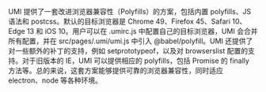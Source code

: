 UMI 提供了一套改进浏览器兼容性（Polyfills）的方案，包括内置 polyfills、JS 语法和 postcss。默认的目标浏览器是 Chrome 49、Firefox 45、Safari 10、Edge 13 和 iOS 10。用户可以在 .umirc.js 中配置自己的目标浏览器，UMI 会合并所有配置，并在 src/pages/.umi/umi.js 中引入 @babel/polyfill。UMI 还提供了对一些额外的补丁的支持，例如 setprototypeof，以及对 browserslist 配置的支持。对于旧版本的 IE，UMI 可以提供相应的 polyfills，包括 Promise 的 finally 方法等。总的来说，这套方案能够提供可靠的浏览器兼容性，同时适应 electron、node 等各种环境。
